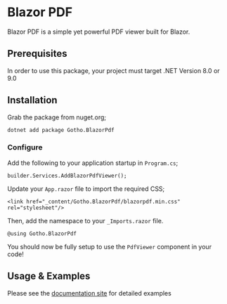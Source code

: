 # Blazor PDF

Blazor PDF is a simple yet powerful PDF viewer built for Blazor.

## Prerequisites

In order to use this package, your project must target .NET Version 8.0 or 9.0

## Installation

Grab the package from nuget.org;

```
dotnet add package Gotho.BlazorPdf
```

### Configure

Add the following to your application startup in `Program.cs`;

```
builder.Services.AddBlazorPdfViewer();
```

Update your `App.razor` file to import the required CSS;

```
<link href="_content/Gotho.BlazorPdf/blazorpdf.min.css" rel="stylesheet"/>
```

Then, add the namespace to your `_Imports.razor` file.

```
@using Gotho.BlazorPdf
```

You should now be fully setup to use the `PdfViewer` component in your code!

## Usage & Examples

Please see the [documentation site](https://mudpdf.info/docs) for detailed examples
